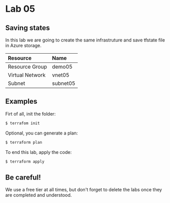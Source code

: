 # Lab 05

## Saving states

In this lab we are going to create the same infrastruture and save tfstate file in Azure storage.

| Resource  | Name  |
|:----------|:----------|
| Resource Group   | demo05   |
| Virtual Network    | vnet05   |
| Subnet    | subnet05    |

## Examples

Firt of all, init the folder:
```sh
$ terrafom init
```

Optional, you can generate a plan:
```sh
$ terraform plan
```

To end this lab, apply the code:
```sh
$ terraform apply
```

## Be careful!

We use a free tier at all times, but don't forget to delete the labs once they are completed and understood.
